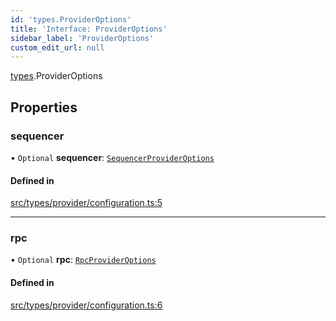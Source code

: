 ```yaml
---
id: 'types.ProviderOptions'
title: 'Interface: ProviderOptions'
sidebar_label: 'ProviderOptions'
custom_edit_url: null
---
```


[types](../namespaces/types.md).ProviderOptions

## Properties

### sequencer

• `Optional` **sequencer**: [`SequencerProviderOptions`](../namespaces/types.md#sequencerprovideroptions)

#### Defined in

[src/types/provider/configuration.ts:5](https://github.com/starknet-io/starknet.js/blob/v5.24.3/src/types/provider/configuration.ts#L5)

---

### rpc

• `Optional` **rpc**: [`RpcProviderOptions`](../namespaces/types.md#rpcprovideroptions)

#### Defined in

[src/types/provider/configuration.ts:6](https://github.com/starknet-io/starknet.js/blob/v5.24.3/src/types/provider/configuration.ts#L6)
